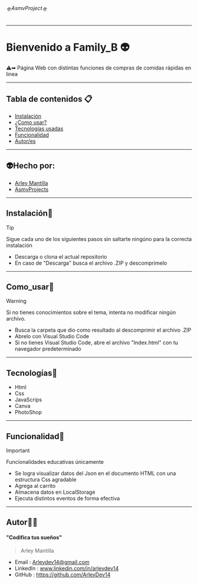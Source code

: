 ###### 🛸AsmvProject🛸

---
# Bienvenido a Family_B 👽️
⚠️➡︎ Página Web con distintas funciones de compras de comidas rápidas en linea

---
## Tabla de contenidos 📋

- [Instalación](#Instalación) 
- [¿Como usar?](#Como_usar) 
- [Tecnologías usadas](#Tecnologías)
- [Funcionalidad](#Funcionalidad)
- [Autor/es](#Autor)
---
## 👽️Hecho por:
- [Arley Mantilla](#Autor)
- [AsmvProjects](#AsmvProjects)

---
## Instalación📂
> [!TIP]
>Sigue cada uno de los siguientes pasos sin saltarte ningúno para la correcta instalación
- Descarga o clona el actual repositorio
- En caso de "Descarga" busca el archivo .ZIP y descomprimelo
---
## Como_usar💼
> [!WARNING]
>Si no tienes conocimientos sobre el tema, intenta no modificar ningún archivo.
- Busca la carpeta que dio como resultado al descomprimir el archivo .ZIP
- Abrelo con Visual Studio Code
- Si no tienes Visual Studio Code, abre el archivo "Index.html" con tu navegador predeterminado
---
## Tecnologías📱
- Html
- Css 
- JavaScrips
- Canva
- PhotoShop

---
## Funcionalidad💭
> [!IMPORTANT]  
> Funcionalidades educativas únicamente
- Se logra visualizar datos del Json en el documento HTML con una estructura Css agradable
- Agrega al carrito
- Almacena datos en LocalStorage
- Ejecuta distintos eventos de forma efectiva
---
## Autor👨‍💻
#### "Codifica tus sueños"
> Arley Mantilla
- Email : 		Arleydev14@gmail.com
- LinkedIn : 	www.linkedin.com/in/arleydev14
- GitHub :		https://github.com/ArleyDev14